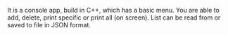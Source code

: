 It is a console app, build in C++, which has a basic menu. You are able to add, delete, print specific or print all (on screen). List can be read from or saved to file in JSON format. 
